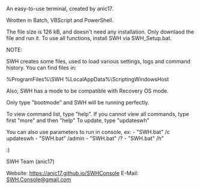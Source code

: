 An easy-to-use terminal, created by anic17.

Wrotten in Batch, VBScript and PowerShell.

The file size is 126 kB, and doesn't need any installation. Only downlaod the file and run it.
To use all functions, install SWH via SWH_Setup.bat.


NOTE:

SWH creates some files, used to load various settings, logs and command history.
You can find files in:

%ProgramFiles%\SWH
%LocalAppData%\ScriptingWindowsHost

Also, SWH has a mode to be compatible with Recovery OS mode.

Only type "bootmode" and SWH will be running perfectly.

To view command list, type "help". If you cannot view all commands, type first "more" and then "help"
To update, type "updateswh"

You can also use parameters to run in console, ex:
	- "SWH.bat" /c updateswh
	- "SWH.bat" /admin
	- "SWH.bat" /?
	- "SWH.bat" /h"


:)

SWH Team (anic17)

Website: https://anic17.github.io/SWHConsole
E-Mail: SWH.Console@gmail.com
